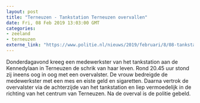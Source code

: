 ```yaml
---
layout: post
title: "Terneuzen - Tankstation Terneuzen overvallen"
date: Fri, 08 Feb 2019 13:03:00 GMT
categories: 
- zeeland 
- terneuzen 
externe_link: "https://www.politie.nl/nieuws/2019/februari/8/08-tankstation-terneuzen-overvallen.html"
---
```


Donderdagavond kreeg een medewerkster van het tankstation aan de Kennedylaan in Terneuzen de schrik van haar leven. Rond 20.45 uur stond zij ineens oog in oog met een overvalster. De vrouw bedreigde de medewerkster met een mes en eiste geld en sigaretten. Daarna vertrok de overvalster via de achterzijde van het tankstation en liep vermoedelijk in de richting van het centrum van Terneuzen. Na de overval is de politie gebeld.
